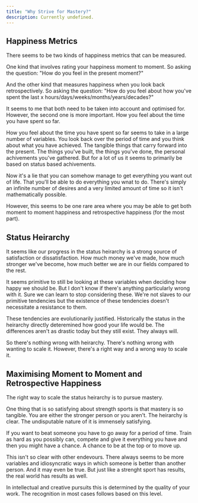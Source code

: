 ```yaml
---
title: "Why Strive for Mastery?"
description: Currently undefined.
---
```


## Happiness Metrics

There seems to be two kinds of happiness metrics that can be measured.

One kind that involves rating your happiness moment to moment. So asking the question: "How do you feel in the present moment?"

And the other kind that measures happiness when you look back retrospectively. So asking the question: "How do you feel about how you've spent the last x hours/days/weeks/months/years/decades?"

It seems to me that both need to be taken into account and optimised for. However, the second one is more important. How you feel about the time you have spent so far.

How you feel about the time you have spent so far seems to take in a large number of variables. You look back over the period of time and you think about what you have achieved. The tangible things that carry forward into the present. The things you've built, the things you've done, the personal achivements you've gathered. But for a lot of us it seems to primarily be based on status based achivements. 

Now it's a lie that you can somehow manage to get everything you want out of life. That you'll be able to do everything you wnat to do. There's simply an infinite number of desires and a very limited amount of time so it isn't mathematically possible. 

However, this seems to be one rare area where you may be able to get both moment to moment happiness and retrospective happiness (for the most part). 

## Status Heirarchy

It seems like our progress in the status heirarchy is a strong source of satisfaction or dissatisfaction. How much money we've made, how much stronger we've become, how much better we are in our fields compared to the rest.

It seems primitive to still be looking at these variables when deciding how happy we should be. But I don't know if there's anything particularly wrong with it. Sure we can learn to stop considering these. We're not slaves to our primitive tendencies but the existence of these tendencies doesn't necessitate a resistance to them.

These tendencies are evolutionarily justified. Historically the status in the heirarchy directly deteremined how good your life would be. The differences aren't as drastic today but they still exist. They always will.

So there's nothing wrong with heirarchy. There's nothing wrong with wanting to scale it. However, there's a right way and a wrong way to scale it.

## Maximising Moment to Moment and Retrospective Happiness

The right way to scale the status heirarchy is to pursue mastery. 

One thing that is so satisfying about strength sports is that mastery is so tangible. You are either the stronger person or you aren't. The heirarchy is clear. The undisputable nature of it is immensely satisfying.

If you want to beat someone you have to go away for a period of time. Train as hard as you possibly can, compete and give it everything you have and then you might have a chance. A chance to be at the top or to move up.

This isn't so clear with other endevours. There always seems to be more variables and idiosyncratic ways in which someone is better than another person. And it may even be true. But just like a strenght sport has results, the real world has results as well.

In intellectual and creative pursuits this is determined by the quality of your work. The recognition in most cases follows based on this level.